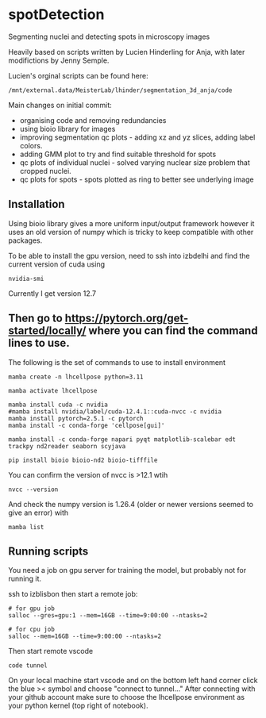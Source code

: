 # spotDetection
Segmenting nuclei and detecting spots in microscopy images

Heavily based on scripts written by Lucien Hinderling for Anja, with later modifictions by Jenny Semple.

Lucien's orginal scripts can be found here:

```
/mnt/external.data/MeisterLab/lhinder/segmentation_3d_anja/code
```

Main changes on initial commit:
- organising code and removing redundancies
- using bioio library for images
- improving segmentation qc plots - adding xz and yz slices, adding label colors.
- adding GMM plot to try and find suitable threshold for spots
- qc plots of individual nuclei - solved varying nuclear size problem that cropped nuclei.
- qc plots for spots - spots plotted as ring to better see underlying image

## Installation

Using bioio library gives a more uniform input/output framework however it uses an old version of numpy which is tricky to keep compatible with other packages.

To be able to install the gpu version, need to ssh into izbdelhi and find the current version of cuda using
```
nvidia-smi
```
Currently I get version 12.7 

Then go to https://pytorch.org/get-started/locally/ where you can find the command lines to use.
-----------------

The following is the set of commands to use to install environment

```
mamba create -n lhcellpose python=3.11

mamba activate lhcellpose

mamba install cuda -c nvidia
#mamba install nvidia/label/cuda-12.4.1::cuda-nvcc -c nvidia
mamba install pytorch=2.5.1 -c pytorch
mamba install -c conda-forge 'cellpose[gui]'

mamba install -c conda-forge napari pyqt matplotlib-scalebar edt trackpy nd2reader seaborn scyjava

pip install bioio bioio-nd2 bioio-tifffile

```

You can confirm the version of nvcc is >12.1 wtih
```
nvcc --version
```

And check the numpy version is 1.26.4 (older or newer versions seemed to give an error) with
```
mamba list
```



## Running scripts

You need a job on gpu server for training the model, but probably not for running it.

ssh to izblisbon then start a remote job:

```
# for gpu job
salloc --gres=gpu:1 --mem=16GB --time=9:00:00 --ntasks=2

# for cpu job
salloc --mem=16GB --time=9:00:00 --ntasks=2
```

Then start remote vscode

```
code tunnel
```

On your local machine start vscode and on the bottom left hand corner click the blue >< symbol and choose "connect to tunnel..."
After connecting with your github account make sure to choose the lhcellpose environment as your python kernel (top right of notebook). 
